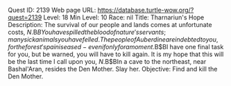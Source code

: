 Quest ID: 2139
Web page URL: https://database.turtle-wow.org/?quest=2139
Level: 18
Min Level: 10
Race: nil
Title: Tharnariun's Hope
Description: The survival of our people and lands comes at unfortunate costs, $N.$B$BYou have spilled the blood of nature's servants; many sick animals you have felled. The people of Auberdine are indebted to you, for the forest's pain is eased - even if only for a moment.$B$BI have one final task for you, but be warned, you will have to kill again. It is my hope that this will be the last time I call upon you, $N.$B$BIn a cave to the northeast, near Bashal'Aran, resides the Den Mother. Slay her.
Objective: Find and kill the Den Mother.
